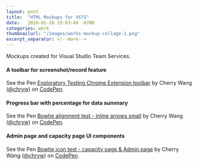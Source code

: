 ```yaml
---
layout: post
title:  "HTML Mockups for VSTS"
date:   2016-01-26 15:03:49 -0700
categories: work
thumbnailurl: "/images/works-mockup-collage-1.png"
excerpt_separator: <!--more-->
---
```

Mockups created for Visual Studio Team Services.

<!--more-->

#### A toolbar for screenshot/record feature

<p data-height="420" data-theme-id="light" data-slug-hash="WrLoae" data-default-tab="result" data-user="chryw" data-embed-version="2" class="codepen">See the Pen <a href="http://codepen.io/chryw/pen/WrLoae/">Exploratory Testing Chrome Extension toolbar</a> by Cherry Wang (<a href="http://codepen.io/chryw">@chryw</a>) on <a href="http://codepen.io">CodePen</a>.</p>
<script async src="//assets.codepen.io/assets/embed/ei.js"></script>


#### Progress bar with percentage for data summary

<p data-height="420" data-theme-id="light" data-slug-hash="jWyoYv" data-default-tab="result" data-user="chryw" data-embed-version="2" class="codepen">See the Pen <a href="http://codepen.io/chryw/pen/jWyoYv/">Bowtie alignment test - inline arrows small</a> by Cherry Wang (<a href="http://codepen.io/chryw">@chryw</a>) on <a href="http://codepen.io">CodePen</a>.</p>
<script async src="//assets.codepen.io/assets/embed/ei.js"></script>

#### Admin page and capacity page UI components

<p data-height="800" data-theme-id="light" data-slug-hash="QNEYzq" data-default-tab="result" data-user="chryw" data-embed-version="2" class="codepen">See the Pen <a href="http://codepen.io/chryw/pen/QNEYzq/">Bowtie icon test - capacity page & Admin page</a> by Cherry Wang (<a href="http://codepen.io/chryw">@chryw</a>) on <a href="http://codepen.io">CodePen</a>.</p>
<script async src="//assets.codepen.io/assets/embed/ei.js"></script>
